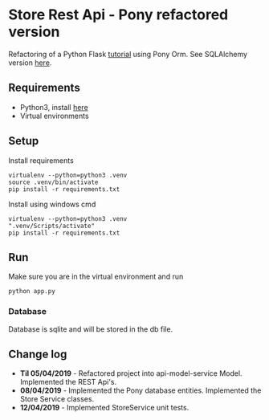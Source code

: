 # **Store Rest Api - Pony refactored version**

Refactoring of a Python Flask [tutorial](https://www.udemy.com/rest-api-flask-and-python/) using Pony Orm.
See SQLAlchemy version [here](https://github.com/imessias/store-rest-api).

## Requirements
- Python3, install [here](https://www.python.org/downloads/)
- Virtual environments

## Setup
Install requirements
```
virtualenv --python=python3 .venv
source .venv/bin/activate
pip install -r requirements.txt
```
Install using windows cmd
```
virtualenv --python=python3 .venv
".venv/Scripts/activate"
pip install -r requirements.txt
```

## Run
Make sure you are in the virtual environment and run
```
python app.py
```

### Database
Database is sqlite and will be stored in the db file.

## Change log

- **Til 05/04/2019** - Refactored project into api-model-service Model. Implemented the REST Api's. 
- **08/04/2019** - Implemented the Pony database entities. Implemented the Store Service classes. 
- **12/04/2019** - Implemented StoreService unit tests.
